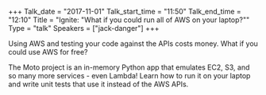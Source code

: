 +++
Talk_date = "2017-11-01"
Talk_start_time = "11:50"
Talk_end_time = "12:10"
Title = "Ignite: \"What if you could run all of AWS on your laptop?\""
Type = "talk"
Speakers = ["jack-danger"]
+++

Using AWS and testing your code against the APIs costs money. What if you could use AWS for free?

The Moto project is an in-memory Python app that emulates EC2, S3, and so many more services - even Lambda! Learn how to run it on your laptop and write unit tests that use it instead of the AWS APIs.
